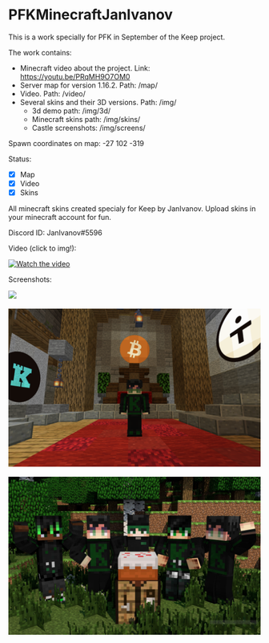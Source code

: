 # PFKMinecraftJanIvanov
This is a work specially for PFK in September of the Keep project.

The work contains:
- Minecraft video about the project. Link: https://youtu.be/PRqMH9O7OM0
- Server map for version 1.16.2. Path: /map/
- Video. Path: /video/
- Several skins and their 3D versions. Path: /img/
  - 3d demo path: /img/3d/
  - Minecraft skins path: /img/skins/
  - Castle screenshots: /img/screens/

Spawn coordinates on map: -27 102 -319

Status:
- [X] Map
- [X] Video
- [X] Skins

All minecraft skins created specialy for Keep by JanIvanov. Upload skins in your minecraft account for fun.

Discord ID: JanIvanov#5596

Video (click to img!):

[![Watch the video](http://i3.ytimg.com/vi/PRqMH9O7OM0/hqdefault.jpg)](https://youtu.be/PRqMH9O7OM0)

Screenshots:

<img src="img/screens/castle_night.png?raw=true" width="1000"/><br><br>
<img src="img/screens/throne.png?raw=true" width="1000"/><br><br>
<img src="img/3d/3d_1.jpeg?raw=true" width="1000"/><br><br>
